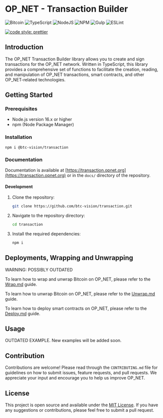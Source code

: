 # OP_NET - Transaction Builder

![Bitcoin](https://img.shields.io/badge/Bitcoin-000?style=for-the-badge&logo=bitcoin&logoColor=white)
![TypeScript](https://img.shields.io/badge/TypeScript-007ACC?style=for-the-badge&logo=typescript&logoColor=white)
![NodeJS](https://img.shields.io/badge/Node%20js-339933?style=for-the-badge&logo=nodedotjs&logoColor=white)
![NPM](https://img.shields.io/badge/npm-CB3837?style=for-the-badge&logo=npm&logoColor=white)
![Gulp](https://img.shields.io/badge/GULP-%23CF4647.svg?style=for-the-badge&logo=gulp&logoColor=white)
![ESLint](https://img.shields.io/badge/ESLint-4B3263?style=for-the-badge&logo=eslint&logoColor=white)

[![code style: prettier](https://img.shields.io/badge/code_style-prettier-ff69b4.svg?style=flat-square)](https://github.com/prettier/prettier)

## Introduction

The OP_NET Transaction Builder library allows you to create and sign transactions for the OP_NET network. Written in
TypeScript, this library provides a comprehensive set of functions to facilitate the creation, reading, and manipulation
of OP_NET transactions, smart contracts, and other OP_NET-related technologies.

## Getting Started

### Prerequisites

- Node.js version 16.x or higher
- npm (Node Package Manager)

### Installation

```shell
npm i @btc-vision/transaction
```

### Documentation

Documentation is available at [https://transaction.opnet.org](https://transaction.opnet.org) or in the `docs/` directory
of the repository.

#### Development

1. Clone the repository:
   ```bash
   git clone https://github.com/btc-vision/transaction.git
   ```
2. Navigate to the repository directory:
   ```bash
   cd transaction
   ```
3. Install the required dependencies:
   ```bash
   npm i
   ```

## Deployments, Wrapping and Unwrapping

WARNING: POSSIBLY OUTDATED

To learn how to wrap and unwrap Bitcoin on OP_NET, please refer to
the [Wrap.md](https://github.com/btc-vision/transaction/blob/main/Wrap.md) guide.

To learn how to unwrap Bitcoin on OP_NET, please refer to
the [Unwrap.md](https://github.com/btc-vision/transaction/blob/main/Unwrap.md) guide.

To learn how to deploy smart contracts on OP_NET, please refer to
the [Deploy.md](https://github.com/btc-vision/transaction/blob/main/Deploy.md) guide.

## Usage

OUTDATED EXAMPLE. New examples will be added soon.

## Contribution

Contributions are welcome! Please read through the `CONTRIBUTING.md` file for guidelines on how to submit issues,
feature requests, and pull requests. We appreciate your input and encourage you to help us improve OP_NET.

## License

This project is open source and available under the [MIT License](LICENSE). If you have any suggestions or
contributions, please feel free to submit a pull request.
